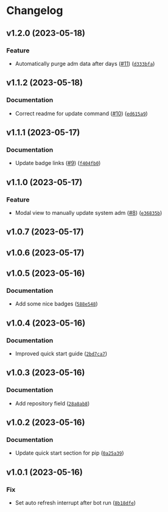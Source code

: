 # Changelog

<!--next-version-placeholder-->

## v1.2.0 (2023-05-18)
### Feature
* Automatically purge adm data after days ([#11](https://github.com/agelito/adm-bot/issues/11)) ([`d333bfa`](https://github.com/agelito/adm-bot/commit/d333bfa1efae549a1a84362e8b3f21e930b258ac))

## v1.1.2 (2023-05-18)
### Documentation
* Correct readme for update command ([#10](https://github.com/agelito/adm-bot/issues/10)) ([`ed615a9`](https://github.com/agelito/adm-bot/commit/ed615a9fee91f546f9641fcb21ad113b7d7bfc3f))

## v1.1.1 (2023-05-17)
### Documentation
* Update badge links ([#9](https://github.com/agelito/adm-bot/issues/9)) ([`f404fb0`](https://github.com/agelito/adm-bot/commit/f404fb0c5bc8783a3a9da6bb89530d338ad97ba9))

## v1.1.0 (2023-05-17)
### Feature
* Modal view to manually update system adm ([#8](https://github.com/agelito/adm-bot/issues/8)) ([`e36835b`](https://github.com/agelito/adm-bot/commit/e36835b4143aa5da35d76281b3695e9095633292))

## v1.0.7 (2023-05-17)


## v1.0.6 (2023-05-17)


## v1.0.5 (2023-05-16)
### Documentation
* Add some nice badges ([`588e548`](https://github.com/agelito/adm-bot/commit/588e54875f40794097fd684dcf20d0db5713e54c))

## v1.0.4 (2023-05-16)
### Documentation
* Improved quick start guide ([`2bd7ca7`](https://github.com/agelito/adm-bot/commit/2bd7ca7926b1e06055090f3fea5e26be49a21070))

## v1.0.3 (2023-05-16)
### Documentation
* Add repository field ([`28a8ab8`](https://github.com/agelito/adm-bot/commit/28a8ab8537b0fc4cc75166398c4192b8e80363e8))

## v1.0.2 (2023-05-16)
### Documentation
* Update quick start section for pip ([`0a25a39`](https://github.com/agelito/adm-bot/commit/0a25a39f67ebc294b384e3cdcee7cc30005e3edf))

## v1.0.1 (2023-05-16)
### Fix
* Set auto refresh interrupt after bot run ([`8b18dfe`](https://github.com/agelito/adm-bot/commit/8b18dfe7c458386605040751c149b64dffca4a70))
